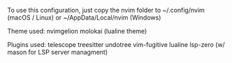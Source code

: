 To use this configuration, just copy the nvim folder to ~/.config/nvim (macOS / Linux) or ~/AppData/Local/nvim (Windows)

Theme used:
nvimgelion
molokai (lualine theme)

Plugins used:
telescope
treesitter
undotree
vim-fugitive
lualine
lsp-zero (w/ mason for LSP server managment)
